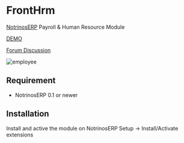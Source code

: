 # FrontHrm
[NotrinosERP](http://notrinos.com/) Payroll & Human Resource Module

[DEMO](http://notrinos.com/fa/index.php)

[Forum Discussion](http://forums.notrinos.com)

![employee](https://notrinos.com/misc/employee.png)

Requirement
-----------
- NotrinosERP 0.1 or newer

Installation
------------
Install and active the module on NotrinosERP Setup -> Install/Activate extensions
